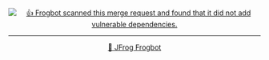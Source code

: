 

[comment]: <> (FrogbotReviewComment)
<div align='center'>

[![👍 Frogbot scanned this merge request and found that it did not add vulnerable dependencies.](https://raw.githubusercontent.com/jfrog/frogbot/master/resources/v2/noVulnerabilityBannerMR.png)](https://docs.jfrog-applications.jfrog.io/jfrog-applications/frogbot)

</div>



---
<div align='center'>

[🐸 JFrog Frogbot](https://docs.jfrog-applications.jfrog.io/jfrog-applications/frogbot)

</div>
